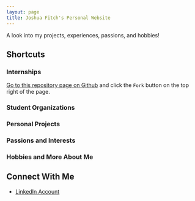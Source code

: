 ```yaml
---
layout: page
title: Joshua Fitch's Personal Website
---
```


A look into my projects, experiences, passions, and hobbies!

## Shortcuts

### Internships

[Go to this repository page on Github](https://github.com/nicolas-van/bootstrap-4-github-pages) and click the `Fork` button on the top right of the page.

### Student Organizations


### Personal Projects


### Passions and Interests


### Hobbies and More About Me


## Connect With Me

* [LinkedIn Account](https://www.linkedin.com/in/joshdfitch/)
